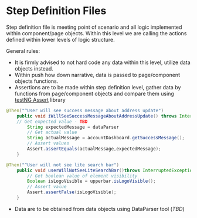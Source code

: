 # Step Definition Files

Step definition file is meeting point of scenario and all logic implemented within component/page objects. Within this level we are calling the actions defined within lower levels of logic structure. 
  
General rules:
- It is firmly advised to not hard code any data within this level, utilize data objects instead.
- Within push how down narrative, data is passed to page/component objects functions. 
- Assertions are to be made within step definition level, gather data by functions from page/component objects and compare them using [testNG Assert](https://static.javadoc.io/org.testng/testng/6.8.17/org/testng/Assert.html) library 

```java
@Then("^User will see success message about address update")
	public void iWillSeeSuccessMessageAboutAddressUpdate() throws InterruptedException  {
	// Get expected value - TBD
        String expectedMessage = dataParser
        // Get actual value
        String actualMessage = accountDashboard.getSuccessMessage();
        // Assert values
        Assert.assertEquals(actualMessage,expectedMessage);
	}

@Then("^User will not see lite search bar")
    public void userWillNotSeeLiteSearchBar()throws InterruptedException{
        // Get boolean value of element visibility
        Boolean isLogoVisible = upperbar.isLogoVisible();
        // Assert value
        Assert.assertFalse(isLogoVisible);
    }
```
- Data are to be obtained from data objects using DataParser tool (*TBD*)
  
